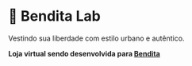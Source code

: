 # 👕 Bendita Lab

Vestindo sua liberdade com estilo urbano e autêntico. 

<strong> Loja virtual sendo desenvolvida para <a href="https://www.instagram.com/benditatabacaria/" target="_blank"> Bendita </a> </strong>
